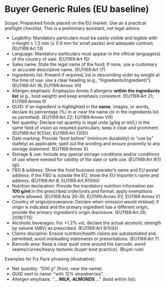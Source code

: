 # Buyer Generic Rules (EU baseline)
Scope: Prepacked foods placed on the EU market. Use as a practical preflight checklist. This is a preliminary assistant, not legal advice.

- Legibility: Mandatory particulars must be easily visible and legible with x-height ≥ 1.2 mm (≥ 0.9 mm for small packs) and adequate contrast. (EU1169:Art 13)
- Language: Mandatory particulars must appear in the official language(s) of the country of sale. (EU1169:Art 15)
- Sales name: State the legal name of the food; if none, use a customary or accurate descriptive name. (EU1169:Art 17)
- Ingredients list: Present if required; list in descending order by weight at the time of use; use a clear heading (e.g., “Ingredients/Ingredienti”). (EU1169:Art 18; EU1169:Annex VII)
- Allergen emphasis: Emphasize Annex II allergens **within the ingredients list** (e.g., bold weight) and keep emphasis consistent. (EU1169:Art 21; EU1169:Annex II)
- QUID: If an ingredient is highlighted in the **name**, images, or words, declare its percentage (%) in or near the name (or in the ingredients list as permitted). (EU1169:Art 22; EU1169:Annex VIII)
- Net quantity: Declare net quantity in legal units (g/kg or ml/L) in the same field of vision as required particulars; keep it clear and prominent. (EU1169:Art 9(1)(e); EU1169:Art 13(5))
- Date marking: Provide “best before” (minimum durability) or “use by” (safety) as applicable; spell out the wording and ensure proximity to any storage statement. (EU1169:Annex X)
- Storage & use: Include any special storage conditions and/or conditions of use where needed for validity of the date or safe use. (EU1169:Art 9(1)(g))
- FBO & address: Show the food business operator’s name and EU postal address; if the FBO is outside the EU, show the EU importer’s name and address. (EU1169:Art 8; EU1169:Art 9(1)(h))
- Nutrition declaration: Provide the mandatory nutrition information per **100 g/ml** in the prescribed order/units and format; apply exemptions where allowed. (EU1169:Arts 30–35; EU1169:Annex XV; EU1169:Annex V)
- Country of origin/provenance: Declare when omission would mislead; if origin is indicated and the primary ingredient has a different origin, provide the primary ingredient’s origin disclosure. (EU1169:Art 26; 2018/775)
- Alcoholic beverages: For >1.2% vol, declare the actual alcoholic strength by volume (ABV) as prescribed. (EU1169:Art 9(1)(k))
- Claims discipline: Ensure nutrition/health claims are substantiated and permitted; avoid misleading statements or presentations. (EU1169:Art 7)
- Barcode area: Keep a clear quiet zone around the barcode; avoid seams/curves/heavy textures (buyer best practice). (Buyer rule)

Examples for Fix Pack phrasing (illustrative):
- Net quantity: “500 g” (front, near the name).
- QUID next to name: “with 12% strawberries”.
- Allergen emphasis: “… **MILK**, **ALMONDS** …” (bold within list).

